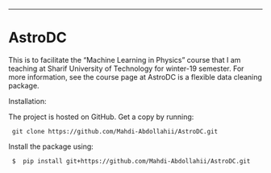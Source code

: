 ---
AstroDC
===

This is to facilitate the “Machine Learning in Physics” course that I am
teaching at Sharif University of Technology for winter-19 semester. For more
information, see the course page at
AstroDC is a flexible data cleaning package.

Installation:

The project is hosted on GitHub. Get a copy by running:

<p> <code> git clone https://github.com/Mahdi-Abdollahii/AstroDC.git </code> </p>

Install the package using:

<p> <code> $  pip install git+https://github.com/Mahdi-Abdollahii/AstroDC.git </code> </p>

